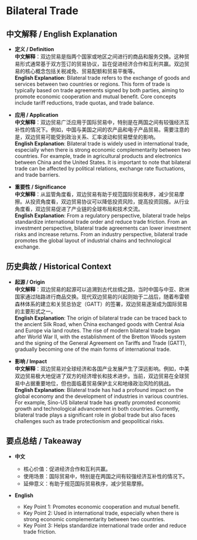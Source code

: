 # Bilateral Trade

## 中文解释 / English Explanation

* **定义 / Definition**  
  **中文解释**：双边贸易是指两个国家或地区之间进行的商品和服务交换。这种贸易形式通常基于双方签订的贸易协议，旨在促进经济合作和互利共赢。双边贸易的核心概念包括关税减免、贸易配额和贸易平衡等。  
  **English Explanation**: Bilateral trade refers to the exchange of goods and services between two countries or regions. This form of trade is typically based on trade agreements signed by both parties, aiming to promote economic cooperation and mutual benefit. Core concepts include tariff reductions, trade quotas, and trade balance.

* **应用 / Application**  
  **中文解释**：双边贸易广泛应用于国际贸易中，特别是在两国之间有较强经济互补性的情况下。例如，中国与美国之间的农产品和电子产品贸易。需要注意的是，双边贸易可能受到政治关系、汇率波动和贸易壁垒的影响。  
  **English Explanation**: Bilateral trade is widely used in international trade, especially when there is strong economic complementarity between two countries. For example, trade in agricultural products and electronics between China and the United States. It is important to note that bilateral trade can be affected by political relations, exchange rate fluctuations, and trade barriers.

* **重要性 / Significance**  
  **中文解释**：从监管角度看，双边贸易有助于规范国际贸易秩序，减少贸易摩擦。从投资角度看，双边贸易协议可以降低投资风险，提高投资回报。从行业角度看，双边贸易促进了产业链的全球布局和技术交流。  
  **English Explanation**: From a regulatory perspective, bilateral trade helps standardize international trade order and reduce trade friction. From an investment perspective, bilateral trade agreements can lower investment risks and increase returns. From an industry perspective, bilateral trade promotes the global layout of industrial chains and technological exchange.

## 历史典故 / Historical Context

* **起源 / Origin**  
  **中文解释**：双边贸易的起源可以追溯到古代丝绸之路，当时中国与中亚、欧洲国家通过陆路进行商品交换。现代双边贸易的兴起则始于二战后，随着布雷顿森林体系的建立和关贸总协定（GATT）的签署，双边贸易逐渐成为国际贸易的主要形式之一。  
  **English Explanation**: The origin of bilateral trade can be traced back to the ancient Silk Road, when China exchanged goods with Central Asia and Europe via land routes. The rise of modern bilateral trade began after World War II, with the establishment of the Bretton Woods system and the signing of the General Agreement on Tariffs and Trade (GATT), gradually becoming one of the main forms of international trade.

* **影响 / Impact**  
  **中文解释**：双边贸易对全球经济和各国产业发展产生了深远影响。例如，中美双边贸易极大地促进了双方的经济增长和技术进步。当前，双边贸易在全球贸易中占据重要地位，但也面临着贸易保护主义和地缘政治风险的挑战。  
  **English Explanation**: Bilateral trade has had a profound impact on the global economy and the development of industries in various countries. For example, Sino-US bilateral trade has greatly promoted economic growth and technological advancement in both countries. Currently, bilateral trade plays a significant role in global trade but also faces challenges such as trade protectionism and geopolitical risks.

## 要点总结 / Takeaway

* **中文**  
  - 核心价值：促进经济合作和互利共赢。
  - 使用场景：国际贸易中，特别是在两国之间有较强经济互补性的情况下。
  - 延伸意义：有助于规范国际贸易秩序，减少贸易摩擦。

* **English**  
  - Key Point 1: Promotes economic cooperation and mutual benefit.
  - Key Point 2: Used in international trade, especially when there is strong economic complementarity between two countries.
  - Key Point 3: Helps standardize international trade order and reduce trade friction.